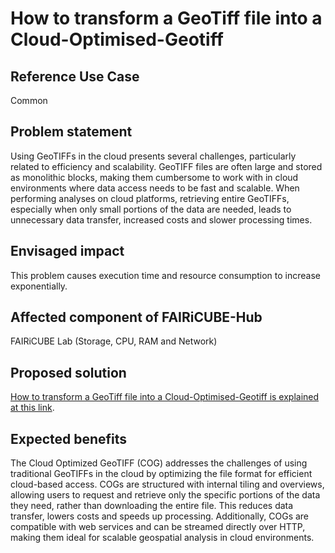 # How to transform a GeoTiff file into a Cloud-Optimised-Geotiff

## Reference Use Case 
Common

## Problem statement 
Using GeoTIFFs in the cloud presents several challenges, particularly related to efficiency and scalability. GeoTIFF files are often large and stored as monolithic blocks, making them cumbersome to work with in cloud environments where data access needs to be fast and scalable. When performing analyses on cloud platforms, retrieving entire GeoTIFFs, especially when only small portions of the data are needed, leads to unnecessary data transfer, increased costs and slower processing times.

##  Envisaged impact
This problem causes execution time and resource consumption to increase exponentially.

## Affected component of FAIRiCUBE-Hub
FAIRiCUBE Lab (Storage, CPU, RAM and Network) 

## Proposed solution
[How to transform a GeoTiff file into a Cloud-Optimised-Geotiff is explained at this link](https://github.com/FAIRiCUBE/common-code/tree/main/fromTIFF_to_COG). 

## Expected benefits
The Cloud Optimized GeoTIFF (COG) addresses the challenges of using traditional GeoTIFFs in the cloud by optimizing the file format for efficient cloud-based access. COGs are structured with internal tiling and overviews, allowing users to request and retrieve only the specific portions of the data they need, rather than downloading the entire file. This reduces data transfer, lowers costs and speeds up processing. Additionally, COGs are compatible with web services and can be streamed directly over HTTP, making them ideal for scalable geospatial analysis in cloud environments.